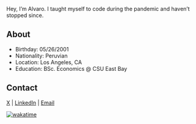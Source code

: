 Hey, I’m Alvaro. I taught myself to code during the pandemic and haven’t stopped since.

## About

- Birthday: 05/26/2001
- Nationality: Peruvian
- Location: Los Angeles, CA
- Education: BSc. Economics @ CSU East Bay

## Contact

[X](https://x.com/alvropenaa) | [LinkedIn](https://www.linkedin.com/in/alvropena/) | [Email](mailto:me@alvropena.com)

[![wakatime](https://wakatime.com/badge/user/401cadbc-f50c-4d07-a590-a965437b8e94.svg)](https://wakatime.com/@401cadbc-f50c-4d07-a590-a965437b8e94)
